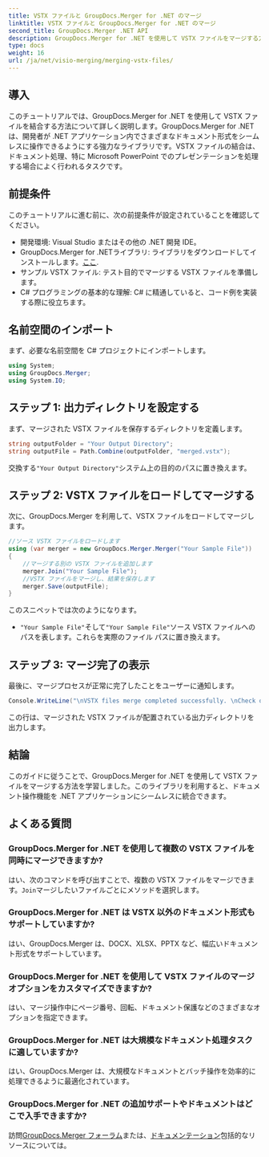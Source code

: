 ```yaml
---
title: VSTX ファイルと GroupDocs.Merger for .NET のマージ
linktitle: VSTX ファイルと GroupDocs.Merger for .NET のマージ
second_title: GroupDocs.Merger .NET API
description: GroupDocs.Merger for .NET を使用して VSTX ファイルをマージする方法を学びます。 C# でドキュメントを効率的に操作するには、このステップバイステップ ガイドに従ってください。
type: docs
weight: 16
url: /ja/net/visio-merging/merging-vstx-files/
---
```

## 導入
このチュートリアルでは、GroupDocs.Merger for .NET を使用して VSTX ファイルを結合する方法について詳しく説明します。GroupDocs.Merger for .NET は、開発者が .NET アプリケーション内でさまざまなドキュメント形式をシームレスに操作できるようにする強力なライブラリです。VSTX ファイルの結合は、ドキュメント処理、特に Microsoft PowerPoint でのプレゼンテーションを処理する場合によく行われるタスクです。
## 前提条件
このチュートリアルに進む前に、次の前提条件が設定されていることを確認してください。
- 開発環境: Visual Studio またはその他の .NET 開発 IDE。
-  GroupDocs.Merger for .NETライブラリ: ライブラリをダウンロードしてインストールします。[ここ](https://releases.groupdocs.com/merger/net/).
- サンプル VSTX ファイル: テスト目的でマージする VSTX ファイルを準備します。
- C# プログラミングの基本的な理解: C# に精通していると、コード例を実装する際に役立ちます。

## 名前空間のインポート
まず、必要な名前空間を C# プロジェクトにインポートします。
```csharp
using System; 
using GroupDocs.Merger;
using System.IO;
```
## ステップ 1: 出力ディレクトリを設定する
まず、マージされた VSTX ファイルを保存するディレクトリを定義します。
```csharp
string outputFolder = "Your Output Directory";
string outputFile = Path.Combine(outputFolder, "merged.vstx");
```
交換する`"Your Output Directory"`システム上の目的のパスに置き換えます。
## ステップ 2: VSTX ファイルをロードしてマージする
次に、GroupDocs.Merger を利用して、VSTX ファイルをロードしてマージします。
```csharp
//ソース VSTX ファイルをロードします
using (var merger = new GroupDocs.Merger.Merger("Your Sample File"))
{
    //マージする別の VSTX ファイルを追加します
    merger.Join("Your Sample File");
    //VSTX ファイルをマージし、結果を保存します
    merger.Save(outputFile);
}
```
このスニペットでは次のようになります。
- `"Your Sample File"`そして`"Your Sample File"`ソース VSTX ファイルへのパスを表します。これらを実際のファイル パスに置き換えます。
## ステップ 3: マージ完了の表示
最後に、マージプロセスが正常に完了したことをユーザーに通知します。
```csharp
Console.WriteLine("\nVSTX files merge completed successfully. \nCheck output in {0}", outputFolder);
```
この行は、マージされた VSTX ファイルが配置されている出力ディレクトリを出力します。

## 結論
このガイドに従うことで、GroupDocs.Merger for .NET を使用して VSTX ファイルをマージする方法を学習しました。このライブラリを利用すると、ドキュメント操作機能を .NET アプリケーションにシームレスに統合できます。

## よくある質問
### GroupDocs.Merger for .NET を使用して複数の VSTX ファイルを同時にマージできますか?
はい、次のコマンドを呼び出すことで、複数の VSTX ファイルをマージできます。`Join`マージしたいファイルごとにメソッドを選択します。
### GroupDocs.Merger for .NET は VSTX 以外のドキュメント形式もサポートしていますか?
はい、GroupDocs.Merger は、DOCX、XLSX、PPTX など、幅広いドキュメント形式をサポートしています。
### GroupDocs.Merger for .NET を使用して VSTX ファイルのマージ オプションをカスタマイズできますか?
はい、マージ操作中にページ番号、回転、ドキュメント保護などのさまざまなオプションを指定できます。
### GroupDocs.Merger for .NET は大規模なドキュメント処理タスクに適していますか?
はい、GroupDocs.Merger は、大規模なドキュメントとバッチ操作を効率的に処理できるように最適化されています。
### GroupDocs.Merger for .NET の追加サポートやドキュメントはどこで入手できますか?
訪問[GroupDocs.Merger フォーラム](https://forum.groupdocs.com/c/merger/32)または、[ドキュメンテーション](https://reference.groupdocs.com/merger/net/)包括的なリソースについては。
